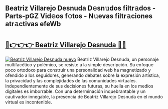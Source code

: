 ## Beatriz Villarejo Desnuda D𝚎sn𝚞dos filtr𝚊dos - Parts-pGZ Vid𝚎os f𝚘tos - N𝚞evas filtr𝚊ciones atr𝚊ctivas efeWb

# <h2><a href="http://mb4v9l.tromn.icu/?c=Beatriz+Villarejo+Desnuda">🔗👉👉👉 Beatriz Villarejo Desnuda 🔗🔗</a></h2>

[![Beatriz Villarejo Desnuda nuevo](https://i.imgur.com/pEAQMta.gif)](http://mb4v9l.tromn.icu/?c=Beatriz+Villarejo+Desnuda)
Beatriz Villarejo Desnuda, un personaje multifacético y polémico, se resiste a la simple descripción. Su enfoque poco ortodoxo para construir una personalidad web ha magnetizado y ofendido a los seguidores, generando debates sobre la expresión artística, la privacidad y las complejidades de las comunidades virtuales. Independientemente de sus decisiones futuras, su huella en los medios digitales es imborrable. Con una determinación inquebrantable y un cautivador innegable, la presencia de Beatriz Villarejo Desnuda en el mundo virtual es incontenible.
